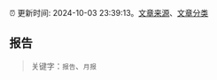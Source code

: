 :alarm_clock: 更新时间: 2024-10-03 23:39:13。[文章来源](/README.md)、[文章分类](/TAGS.md)

## 报告


> 关键字：`报告`、`月报`



